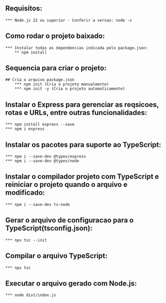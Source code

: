 ## Requisitos:
    *** Node.js 22 ou superior - Conferir a versao: node -v

## Como rodar o projeto baixado:
    *** Instalar todas as dependencias indicada pelo package.json:
        ** npm install

## Sequencia para criar o  projeto:
    ## Cria o arquivo package.json
        *** npm init (Cria o projeto manualmente)
        *** npm init -y (Cria o projeto automaticamente)

## Instalar o Express para gerenciar as reqsicoes, rotas e URLs, entre outras funcionalidades:
    *** npm install express --save
    *** npm i express

## Instalar os pacotes para suporte ao TypeScript:
    *** npm i --save-dev @types/express
    *** npm i --save-dev @types/node

## Instalar o compilador projeto com TypeScript e reiniciar o projeto quando o arquivo e modificado:
    *** npm i --save-dev ts-node

## Gerar o arquivo de configuracao para o TypeScript(tsconfig.json):
    *** npx tsc --init

## Compilar o arquivo TypeScript:
    *** npx tsc

## Executar o arquivo gerado com Node.js:
    *** node dist/index.js




